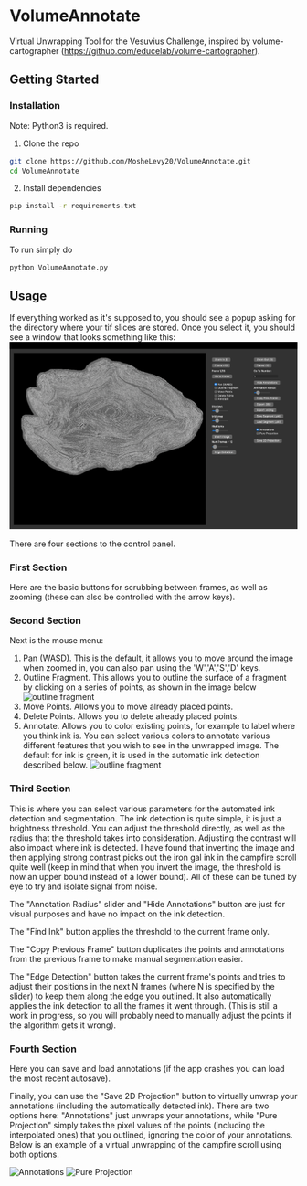 # VolumeAnnotate
Virtual Unwrapping Tool for the Vesuvius Challenge, inspired by volume-cartographer (https://github.com/educelab/volume-cartographer).

## Getting Started
### Installation
Note: Python3 is required.
1. Clone the repo
```sh
git clone https://github.com/MosheLevy20/VolumeAnnotate.git
cd VolumeAnnotate
```
2. Install dependencies
```sh
pip install -r requirements.txt
```
### Running
To run simply do
```sh
python VolumeAnnotate.py
```

## Usage
If everything worked as it's supposed to, you should see a popup asking for the directory where your tif slices are stored. Once you select it, you should see a window that looks something like this:
![layout](https://github.com/MosheLevy20/VolumeAnnotate/blob/main/Images/Layout.png)

There are four sections to the control panel.
### First Section
Here are the basic buttons for scrubbing between frames, as well as zooming (these can also be controlled with the arrow keys). 
### Second Section
Next is the mouse menu:
1. Pan (WASD). This is the default, it allows you to move around the image when zoomed in, you can also pan using the 'W','A','S','D' keys.
2. Outline Fragment. This allows you to outline the surface of a fragment by clicking on a series of points, as shown in the image below
![outline fragment](https://github.com/MosheLevy20/VolumeAnnotate/blob/main/Images/outlinefragment.png)
3. Move Points. Allows you to move already placed points.
4. Delete Points. Allows you to delete already placed points.
5. Annotate. Allows you to color existing points, for example to label where you think ink is. You can select various colors to annotate various different features that you wish to see in the unwrapped image. The default for ink is green, it is used in the automatic ink detection described below.
![outline fragment](https://github.com/MosheLevy20/VolumeAnnotate/blob/main/Images/annotations.png)

### Third Section
This is where you can select various parameters for the automated ink detection and segmentation. The ink detection is quite simple, it is just a brightness threshold. You can adjust the threshold directly, as well as the radius that the threshold takes into consideration. Adjusting the contrast will also impact where ink is detected. I have found that inverting the image and then applying strong contrast picks out the iron gal ink in the campfire scroll quite well (keep in mind that when you invert the image, the threshold is now an upper bound instead of a lower bound). All of these can be tuned by eye to try and isolate signal from noise. 

The "Annotation Radius" slider and "Hide Annotations" button are just for visual purposes and have no impact on the ink detection.

The "Find Ink" button applies the threshold to the current frame only. 

The "Copy Previous Frame" button duplicates the points and annotations from the previous frame to make manual segmentation easier.

The "Edge Detection" button takes the current frame's points and tries to adjust their positions in the next N frames (where N is specified by the slider) to keep them along the edge you outlined. It also automatically applies the ink detection to all the frames it went through. (This is still a work in progress, so you will probably need to manually adjust the points if the algorithm gets it wrong).


### Fourth Section
Here you can save and load annotations (if the app crashes you can load the most recent autosave).

Finally, you can use the "Save 2D Projection" button to virtually unwrap your annotations (including the automatically detected ink). There are two options here: "Annotations" just unwraps your annotations, while "Pure Projection" simply takes the pixel values of the points (including the interpolated ones) that you outlined, ignoring the color of your annotations. Below is an example of a virtual unwrapping of the campfire scroll using both options.

![Annotations](https://github.com/MosheLevy20/VolumeAnnotate/blob/main/Images/manualAnn.png)
![Pure Projection](https://github.com/MosheLevy20/VolumeAnnotate/blob/main/Images/ManualPure.png)

